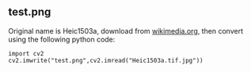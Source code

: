 ## test.png
Original name is  Heic1503a, download from [wikimedia.org](https://upload.wikimedia.org/wikipedia/commons/thumb/8/86/Heic1503a.tif/lossy-page1-800px-Heic1503a.tif.jpg), then convert using the following python code:

```py3
import cv2
cv2.imwrite("test.png",cv2.imread("Heic1503a.tif.jpg"))
```

